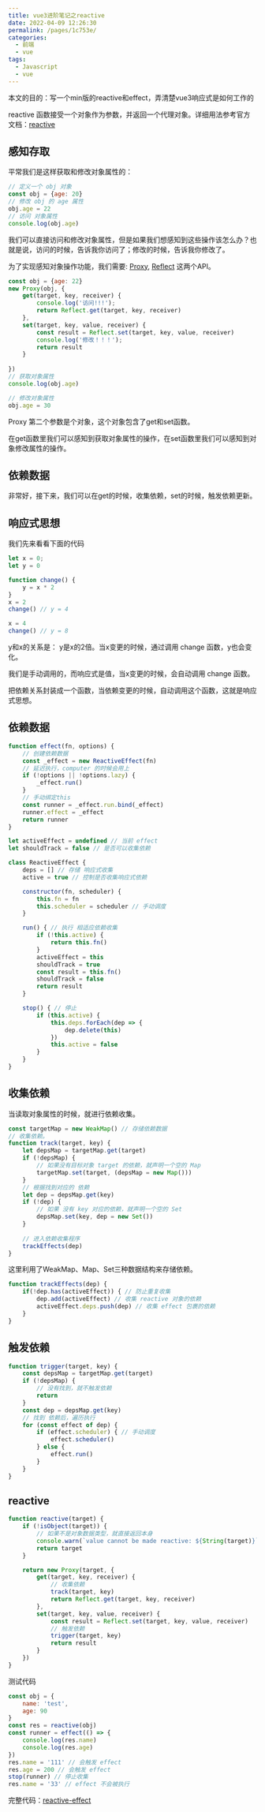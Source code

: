 ```yaml
---
title: vue3进阶笔记之reactive
date: 2022-04-09 12:26:30
permalink: /pages/1c753e/
categories:
  - 前端
  - vue
tags:
  - Javascript
  - vue
---
```


本文的目的：写一个min版的reactive和effect，弄清楚vue3响应式是如何工作的

reactive 函数接受一个对象作为参数，并返回一个代理对象。详细用法参考官方文档：[reactive](https://v3.cn.vuejs.org/api/basic-reactivity.html#reactive)  

## 感知存取

平常我们是这样获取和修改对象属性的：

```js
// 定义一个 obj 对象
const obj = {age: 20}
// 修改 obj 的 age 属性
obj.age = 22
// 访问 对象属性
console.log(obj.age)
```

我们可以直接访问和修改对象属性，但是如果我们想感知到这些操作该怎么办？也就是说，访问的时候，告诉我你访问了；修改的时候，告诉我你修改了。

为了实现感知对象操作功能，我们需要: [Proxy](https://developer.mozilla.org/zh-CN/docs/Web/JavaScript/Reference/Global_Objects/Proxy), [Reflect](https://developer.mozilla.org/zh-CN/docs/Web/JavaScript/Reference/Global_Objects/Reflect) 这两个API。

```js
const obj = {age: 22}
new Proxy(obj, {
    get(target, key, receiver) {
        console.log('访问!!!');
        return Reflect.get(target, key, receiver)
    },
    set(target, key, value, receiver) {
        const result = Reflect.set(target, key, value, receiver)
        console.log('修改！！！');
        return result
    }
    
})
// 获取对象属性
console.log(obj.age)

// 修改对象属性
obj.age = 30
```
Proxy 第二个参数是个对象，这个对象包含了get和set函数。

在get函数里我们可以感知到获取对象属性的操作，在set函数里我们可以感知到对象修改属性的操作。

## 依赖数据


非常好，接下来，我们可以在get的时候，收集依赖，set的时候，触发依赖更新。

## 响应式思想

我们先来看看下面的代码

```js
let x = 0;
let y = 0

function change() {
    y = x * 2
}
x = 2
change() // y = 4

x = 4
change() // y = 8
```
y和x的关系是： y是x的2倍。当x变更的时候，通过调用 change 函数，y也会变化。

我们是手动调用的，而响应式是值，当x变更的时候，会自动调用 change 函数。

把依赖关系封装成一个函数，当依赖变更的时候，自动调用这个函数，这就是响应式思想。

## 依赖数据



```js
function effect(fn, options) {
    // 创建依赖数据
    const _effect = new ReactiveEffect(fn)
    // 延迟执行，computer 的时候会用上
    if (!options || !options.lazy) {
        _effect.run()
    }
    // 手动绑定this
    const runner = _effect.run.bind(_effect)
    runner.effect = _effect
    return runner
}
```

```js
let activeEffect = undefined // 当前 effect
let shouldTrack = false // 是否可以收集依赖

class ReactiveEffect {
    deps = [] // 存储 响应式收集
    active = true // 控制是否收集响应式依赖

    constructor(fn, scheduler) {
        this.fn = fn
        this.scheduler = scheduler // 手动调度
    }

    run() { // 执行 相适应依赖收集
        if (!this.active) {
            return this.fn()
        }
        activeEffect = this
        shouldTrack = true
        const result = this.fn()
        shouldTrack = false
        return result
    }

    stop() { // 停止
        if (this.active) {
            this.deps.forEach(dep => {
                dep.delete(this)
            })
            this.active = false
        }
    }
}
```

## 收集依赖

当读取对象属性的时候，就进行依赖收集。

```js
const targetMap = new WeakMap() // 存储依赖数据
// 收集依赖。
function track(target, key) {
    let depsMap = targetMap.get(target)
    if (!depsMap) {
        // 如果没有目标对象 target 的依赖，就声明一个空的 Map
        targetMap.set(target, (depsMap = new Map()))
    }
    // 根据找到对应的 依赖
    let dep = depsMap.get(key)
    if (!dep) {
        // 如果 没有 key 对应的依赖，就声明一个空的 Set
        depsMap.set(key, dep = new Set())
    }
    
    // 进入依赖收集程序
    trackEffects(dep)
}
```
这里利用了WeakMap、Map、Set三种数据结构来存储依赖。

```js
function trackEffects(dep) {
    if(!dep.has(activeEffect)) { // 防止重复收集
        dep.add(activeEffect) // 收集 reactive 对象的依赖
        activeEffect.deps.push(dep) // 收集 effect 包裹的依赖
    }
}
```

## 触发依赖

```js
function trigger(target, key) {
    const depsMap = targetMap.get(target)
    if (!depsMap) {
        // 没有找到，就不触发依赖
        return
    }
    const dep = depsMap.get(key)
    // 找到 依赖后，遍历执行
    for (const effect of dep) {
        if (effect.scheduler) { // 手动调度
            effect.scheduler()
        } else {
            effect.run()
        }
    }
}
```

## reactive

```js
function reactive(target) {
    if (!isObject(target)) {
        // 如果不是对象数据类型，就直接返回本身
        console.warn(`value cannot be made reactive: ${String(target)}`)
        return target
    }

    return new Proxy(target, {
        get(target, key, receiver) {
            // 收集依赖
            track(target, key)
            return Reflect.get(target, key, receiver)
        },
        set(target, key, value, receiver) {
            const result = Reflect.set(target, key, value, receiver)
            // 触发依赖
            trigger(target, key)
            return result
        }
    })
}
```

测试代码

```js
const obj = {
    name: 'test',
    age: 90
}
const res = reactive(obj)
const runner = effect(() => {
    console.log(res.name)
    console.log(res.age)
})
res.name = '111' // 会触发 effect
res.age = 200 // 会触发 effect
stop(runner) // 停止收集
res.name = '33' // effect 不会被执行
```
完整代码：[reactive-effect](https://codepen.io/buzhifanji/pen/oNpdraj?editors=1111)